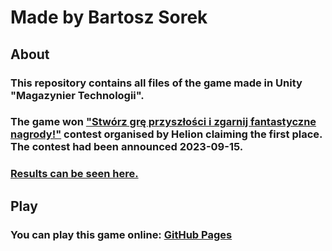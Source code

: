 # Made by Bartosz Sorek
## About
### This repository contains all files of the game made in Unity "Magazynier Technologii". 
### The game won ["Stwórz grę przyszłości i zgarnij fantastyczne nagrody!"](https://helion.pl/blog/wyniki-konkursu-stworz-gre-przyszlosci-i-zgarnij-fantastyczne-nagrody-helion32lata-97?srsltid=AfmBOop_hvmA-2E1QHRYwWunvvf5yOJJu53PhpZvHRkRIdVRVoTfLeJW) contest organised by Helion claiming the first place. The contest had been announced 2023-09-15. 
### [Results can be seen here.](https://helion.pl/blog/wyniki-konkursu-stworz-gre-przyszlosci-i-zgarnij-fantastyczne-nagrody-helion32lata-97?srsltid=AfmBOop_hvmA-2E1QHRYwWunvvf5yOJJu53PhpZvHRkRIdVRVoTfLeJW)
## Play
### You can play this game online: [GitHub Pages](https://hascrashed.github.io/MagazynierTechnologiiKonkursHelion/)
